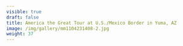 ```yaml
---
visible: true
draft: false
title: America the Great Tour at U.S./Mexico Border in Yuma, AZ
image: /img/gallery/mm1104231408-2.jpg
weight: 37
---
```

